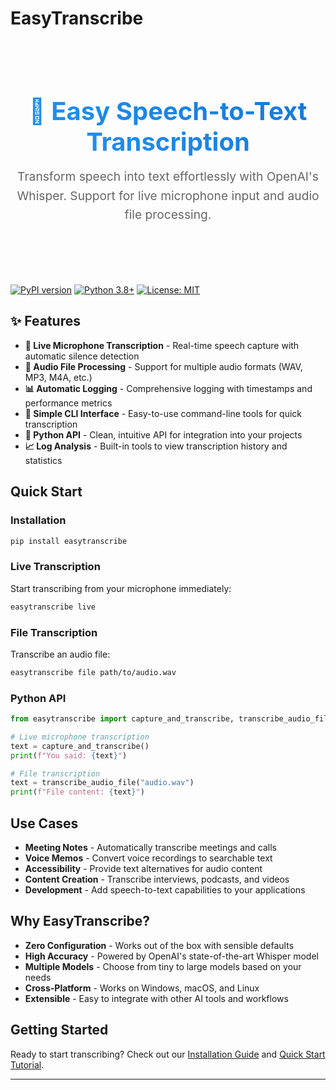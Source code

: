 # EasyTranscribe

<div class="hero">
    <h1>🎤 Easy Speech-to-Text Transcription</h1>
    <p class="hero-description">
        Transform speech into text effortlessly with OpenAI's Whisper.
        Support for live microphone input and audio file processing.
    </p>
</div>

[![PyPI version](https://badge.fury.io/py/easytranscribe.svg)](https://badge.fury.io/py/easytranscribe)
[![Python 3.8+](https://img.shields.io/badge/python-3.8+-blue.svg)](https://www.python.org/downloads/)
[![License: MIT](https://img.shields.io/badge/License-MIT-yellow.svg)](https://opensource.org/licenses/MIT)

## ✨ Features

- **🎤 Live Microphone Transcription** - Real-time speech capture with automatic silence detection
- **📁 Audio File Processing** - Support for multiple audio formats (WAV, MP3, M4A, etc.)
- **📊 Automatic Logging** - Comprehensive logging with timestamps and performance metrics
- **🔧 Simple CLI Interface** - Easy-to-use command-line tools for quick transcription
- **🐍 Python API** - Clean, intuitive API for integration into your projects
- **📈 Log Analysis** - Built-in tools to view transcription history and statistics

## Quick Start

### Installation

```bash
pip install easytranscribe
```

### Live Transcription

Start transcribing from your microphone immediately:

```bash
easytranscribe live
```

### File Transcription

Transcribe an audio file:

```bash
easytranscribe file path/to/audio.wav
```

### Python API

```python
from easytranscribe import capture_and_transcribe, transcribe_audio_file

# Live microphone transcription
text = capture_and_transcribe()
print(f"You said: {text}")

# File transcription
text = transcribe_audio_file("audio.wav")
print(f"File content: {text}")
```

## Use Cases

- **Meeting Notes** - Automatically transcribe meetings and calls
- **Voice Memos** - Convert voice recordings to searchable text
- **Accessibility** - Provide text alternatives for audio content
- **Content Creation** - Transcribe interviews, podcasts, and videos
- **Development** - Add speech-to-text capabilities to your applications

## Why EasyTranscribe?

- **Zero Configuration** - Works out of the box with sensible defaults
- **High Accuracy** - Powered by OpenAI's state-of-the-art Whisper model
- **Multiple Models** - Choose from tiny to large models based on your needs
- **Cross-Platform** - Works on Windows, macOS, and Linux
- **Extensible** - Easy to integrate with other AI tools and workflows

## Getting Started

Ready to start transcribing? Check out our [Installation Guide](installation.md) and [Quick Start Tutorial](quickstart.md).

---

<style>
.hero {
    text-align: center;
    padding: 2rem 0;
    margin-bottom: 2rem;
}

.hero h1 {
    font-size: 2.5rem;
    margin-bottom: 1rem;
    background: linear-gradient(45deg, #2196F3, #1976D2);
    -webkit-background-clip: text;
    -webkit-text-fill-color: transparent;
    background-clip: text;
}

.hero-description {
    font-size: 1.2rem;
    color: #666;
    max-width: 600px;
    margin: 0 auto 2rem;
    line-height: 1.6;
}
</style>
